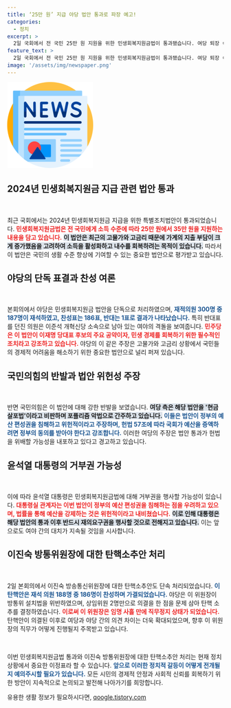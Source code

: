 ```yaml
---
title: ‘25만 원’ 지급 야당 법안 통과로 파장 예고!
categories:
  - 정치
excerpt: >
  2일 국회에서 전 국민 25만 원 지원을 위한 민생회복지원금법이 통과됐습니다. 여당 퇴장 속 야당 단독 표결로 이뤄진 이번 법안은 정부의 거부권 가능성을 놓고 논란이 예상됩니다.
feature_text: >
  2일 국회에서 전 국민 25만 원 지원을 위한 민생회복지원금법이 통과됐습니다. 여당 퇴장 속 야당 단독 표결로 이뤄진 이번 법안은 정부의 거부권 가능성을 놓고 논란이 예상됩니다.
image: '/assets/img/newspaper.png'
---
```


<p><img src="/assets/img/newspaper.png" alt="kimp 속보" /></p>

<h2 data-ke-size="size26">2024년 민생회복지원금 지급 관련 법안 통과</h2>

<p data-ke-size="size16">&nbsp;</p>

<p>최근 국회에서는 2024년 민생회복지원금 지급을 위한 특별조치법안이 통과되었습니다. <b><span style="color: #ee2323;">민생회복지원금법은 전 국민에게 소득 수준에 따라 25만 원에서 35만 원을 지원하는 내용을 담고 있습니다.</span></b> <b><span style="background-color: #21538527;">이 법안은 최근의 고물가와 고금리 때문에 가계의 지출 부담이 크게 증가했음을 고려하여 소득을 활성화하고 내수를 회복하려는 목적이 있습니다.</span></b> 따라서 이 법안은 국민의 생활 수준 향상에 기여할 수 있는 중요한 법안으로 평가받고 있습니다.</p>

<h2 data-ke-size="size26">야당의 단독 표결과 찬성 여론</h2>

<p data-ke-size="size16">&nbsp;</p>

<p>본회의에서 야당은 민생회복지원금 법안을 단독으로 처리하였으며, <b><span style="color: #1a5490;">재적의원 300명 중 187명이 재석하였고, 찬성표는 186표, 반대는 1표로 결과가 나타났습니다.</span></b> 특히 반대표를 던진 의원은 이준석 개혁신당 소속으로 남아 있는 여야의 격돌을 보여줍니다. <b><span style="color: #ee2323;">민주당은 이 법안이 이재명 당대표 후보의 주요 공약이자, 민생 경제를 회복하기 위한 필수적인 조치라고 강조하고 있습니다.</span></b> 야당의 이 같은 주장은 고물가와 고금리 상황에서 국민들의 경제적 어려움을 해소하기 위한 중요한 법안으로 널리 퍼져 있습니다.</p>

<h2 data-ke-size="size26">국민의힘의 반발과 법안 위헌성 주장</h2>

<p data-ke-size="size16">&nbsp;</p>

<p>반면 국민의힘은 이 법안에 대해 강한 반발을 보였습니다. <b><span style="background-color: #21538527;">여당 측은 해당 법안을 '현금살포법'이라고 비판하며 포퓰리즘 악법으로 간주하고 있습니다.</span></b> <b><span style="color: #1a5490;">이들은 법안이 정부의 예산 편성권을 침해하고 위헌적이라고 주장하며, 헌법 57조에 따라 국회가 예산을 증액하려면 정부의 동의를 받아야 한다고 강조합니다.</span></b> 이러한 여당의 주장은 법안 통과가 헌법을 위배할 가능성을 내포하고 있다고 경고하고 있습니다.</p>

<h2 data-ke-size="size26">윤석열 대통령의 거부권 가능성</h2>

<p data-ke-size="size16">&nbsp;</p>

<p>이에 따라 윤석열 대통령은 민생회복지원금법에 대해 거부권을 행사할 가능성이 있습니다. <b><span style="color: #ee2323;">대통령실 관계자는 이번 법안이 정부의 예산 편성권을 침해하는 점을 우려하고 있으며, 법률을 통해 예산을 강제하는 것은 위헌적이라고 내비쳤습니다.</span></b> <b><span style="background-color: #21538527;">이로 인해 대통령은 해당 법안의 통과 이후 반드시 재의요구권을 행사할 것으로 전해지고 있습니다.</span></b> 이는 앞으로도 여야 간의 대치가 지속될 것임을 시사합니다.</p>

<h2 data-ke-size="size26">이진숙 방통위원장에 대한 탄핵소추안 처리</h2>

<p data-ke-size="size16">&nbsp;</p>

<p>2일 본회의에서 이진숙 방송통신위원장에 대한 탄핵소추안도 단속 처리되었습니다. <b><span style="color: #1a5490;">이 탄핵안은 재석 의원 188명 중 186명이 찬성하며 가결되었습니다.</span></b> 야당은 이 위원장이 방통위 설치법을 위반하였으며, 상임위원 2명만으로 의결을 한 점을 문제 삼아 탄핵 소추를 결정하였습니다. <b><span style="color: #ee2323;">이로써 이 위원장은 임명 사흘 만에 직무정지 상태가 되었습니다.</span></b> 탄핵안이 의결된 이후로 여당과 야당 간의 의견 차이는 더욱 확대되었으며, 향후 이 위원장의 직무가 어떻게 진행될지 주목받고 있습니다.</p>

<p data-ke-size="size16">&nbsp;</p>

<p>이번 민생회복지원금법 통과와 이진숙 방통위원장에 대한 탄핵소추안 처리는 현재 정치상황에서 중요한 이정표라 할 수 있습니다. <b><span style="color: #1a5490;">앞으로 이러한 정치적 갈등이 어떻게 전개될지 예의주시할 필요가 있습니다.</span></b> 모든 시민의 경제적 안정과 사회적 신뢰를 회복하기 위한 방안이 지속적으로 논의되고 발전해 나아가기를 희망합니다.</p>
유용한 생활 정보가 필요하시다면, <a href="https://qoogle.tistory.com" rel="dofollow">qoogle.tistory.com</a>


